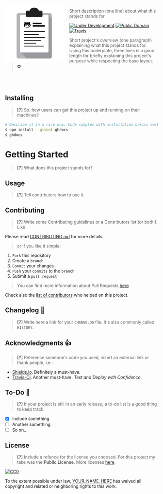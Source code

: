 <img src="../project-logo.png" align="left" width="192px" height="192px"/>
<img align="left" width="0" height="192px" hspace="10"/>

> Short description (one line) about what this project stands for.

[![Under Development](https://img.shields.io/badge/under-development-orange.svg)](https://github.com/cez-aug/github-project-boilerplate) [![Public Domain](https://img.shields.io/badge/public-domain-lightgrey.svg)](https://creativecommons.org/publicdomain/zero/1.0/) [![Travis](https://img.shields.io/travis/cez-aug/github-project-boilerplate.svg)](http://github.com/cez-aug/github-project-boilerplate)

> Short project's overview (one paragraph) explaining what this project stands for. Using this boilerplate, three lines is a good length for briefly explaining this project's purpose while respecting the base layout. :alien:

<br>
<br>

## Installing

> **[?]** So, how users can get this project up and running on their machines?

```sh
# Describe it in a nice way. Code samples with installation basics works great
$ npm install --global ghdocs
$ ghdocs
```

# Getting Started

> **[?]** What does this project stands for?

## Usage

> **[?]** Tell contributors how to use it.

## Contributing

> **[?]** Write some Contributing guidelines or a Contributors list (or both!). Like:

Please read [CONTRIBUTING.md](CONTRIBUTING.md) for more details.

> or if you like it simple:

1.  `Fork` this repository
2.  Create a `branch`
3.  `Commit` your changes
4.  `Push` your `commits` to the `branch`
5.  Submit a `pull request`

> You can find more information about Pull Requests [here](https://help.github.com/categories/collaborating-on-projects-using-pull-requests/)

Check also the [list of contributors](CONTRIBUTORS.md) who helped on this project.

## Changelog :memo:

> **[?]** Write here a link for your `CHANGELOG` file. It's also commonly called `HISTORY`.

## Acknowledgments :thumbsup:

> **[?]** Reference someone's code you used, insert an external link or thank people, i.e.:

* [Shields.io](http://shields.io/). Definitely a must-have.
* [Travis-CI](travis-ci.org). Another must-have. _Test and Deploy with Confidence_.

## To-Do :man:

> **[?]** If your project is still in an early release, a to-do list is a good thing to keep track:

* [x] Include something
* [ ] Another something
* [ ] So on...

## License

> **[?]** Include a refence for the license you choosed. For this project my take was the **Public License**. More licenses [here](http://creativecommons.org).

[![CC0](https://i.creativecommons.org/p/zero/1.0/88x31.png)](https://creativecommons.org/publicdomain/zero/1.0/)

To the extent possible under law, [YOUR_NAME_HERE](mailto:YOUR_EMAIL_HERE) has waived all copyright and related or neighboring rights to this work.
